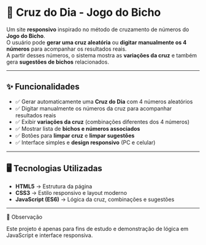 # 🎲 Cruz do Dia - Jogo do Bicho  

Um site **responsivo** inspirado no método de cruzamento de números do **Jogo do Bicho**.  
O usuário pode **gerar uma cruz aleatória** ou **digitar manualmente os 4 números** para acompanhar os resultados reais.  
A partir desses números, o sistema mostra as **variações da cruz** e também gera **sugestões de bichos** relacionados.  

---

## ✨ Funcionalidades  
- ✅ Gerar automaticamente uma **Cruz do Dia** com 4 números aleatórios  
- ✅ Digitar manualmente os números da cruz para acompanhar resultados reais  
- ✅ Exibir **variações da cruz** (combinações diferentes dos 4 números)  
- ✅ Mostrar lista de **bichos e números associados**  
- ✅ Botões para **limpar cruz** e **limpar sugestões**  
- ✅ Interface simples e **design responsivo** (PC e celular)  

---

## 🖥️ Tecnologias Utilizadas  
- **HTML5** → Estrutura da página  
- **CSS3** → Estilo responsivo e layout moderno  
- **JavaScript (ES6)** → Lógica da cruz, combinações e sugestões  

---
📌 Observação

Este projeto é apenas para fins de estudo e demonstração de lógica em JavaScript e interface responsiva.


